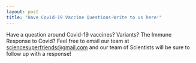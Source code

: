 ```yaml
---
layout: post
title: "Have Covid-19 Vaccine Questions-Write to us here!"
---
```


Have a question around Covid-19 vaccines? Variants? The Immune Response to Covid? Feel free to email our team at [sciencesuperfriends@gmail.com](mailto:sciencesuperfriends@gmail.com) and our team of Scientists will be sure to follow up with a response!
